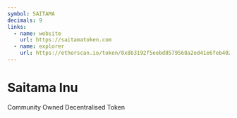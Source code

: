 ```yaml
---
symbol: SAITAMA
decimals: 9
links:
  - name: website
    url: https://saitamatoken.com
  - name: explorer
    url: https://etherscan.io/token/0x8b3192f5eebd8579568a2ed41e6feb402f93f73f
---
```


# Saitama Inu

Community Owned Decentralised Token
